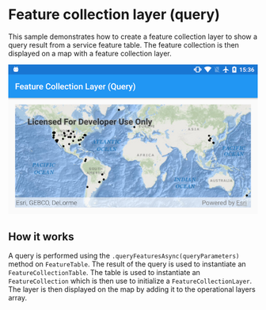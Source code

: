 # Feature collection layer (query)

This sample demonstrates how to create a feature collection layer to show a query result from a service feature table. The feature collection is then displayed on a map with a feature collection layer.

![Feature Collection Layer (Query) App](feature-collection-layer-query.png)

## How it works

A query is performed using the `.queryFeaturesAsync(queryParameters)` method on `FeatureTable`. The result of the query is used to instantiate an `FeatureCollectionTable`. The table is used to instantiate an `FeatureCollection` which is then use to initialize a `FeatureCollectionLayer`. The layer is then displayed on the map by adding it to the operational layers array.
